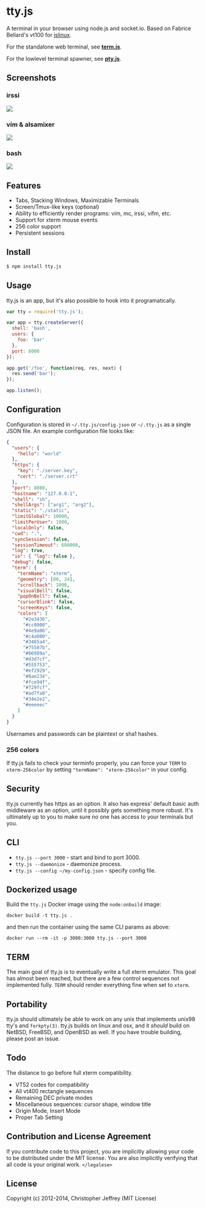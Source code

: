 # tty.js

A terminal in your browser using node.js and socket.io. Based on Fabrice
Bellard's vt100 for [jslinux](http://bellard.org/jslinux/).

For the standalone web terminal, see
[**term.js**](https://github.com/chjj/term.js).

For the lowlevel terminal spawner, see
[**pty.js**](https://github.com/chjj/pty.js).

## Screenshots

### irssi

![](http://i.imgur.com/wqare.png)

### vim & alsamixer

![](http://i.imgur.com/Zg1Jq.png)

### bash

![](http://i.imgur.com/HimZb.png)

## Features

- Tabs, Stacking Windows, Maximizable Terminals
- Screen/Tmux-like keys (optional)
- Ability to efficiently render programs: vim, mc, irssi, vifm, etc.
- Support for xterm mouse events
- 256 color support
- Persistent sessions

## Install

``` bash
$ npm install tty.js
```

## Usage

tty.js is an app, but it's also possible to hook into it programatically.

``` js
var tty = require('tty.js');

var app = tty.createServer({
  shell: 'bash',
  users: {
    foo: 'bar'
  },
  port: 8000
});

app.get('/foo', function(req, res, next) {
  res.send('bar');
});

app.listen();
```

## Configuration

Configuration is stored in `~/.tty.js/config.json` or `~/.tty.js` as a single
JSON file. An example configuration file looks like:

``` json
{
  "users": {
    "hello": "world"
  },
  "https": {
    "key": "./server.key",
    "cert": "./server.crt"
  },
  "port": 8080,
  "hostname": "127.0.0.1",
  "shell": "sh",
  "shellArgs": ["arg1", "arg2"],
  "static": "./static",
  "limitGlobal": 10000,
  "limitPerUser": 1000,
  "localOnly": false,
  "cwd": ".",
  "syncSession": false,
  "sessionTimeout": 600000,
  "log": true,
  "io": { "log": false },
  "debug": false,
  "term": {
    "termName": "xterm",
    "geometry": [80, 24],
    "scrollback": 1000,
    "visualBell": false,
    "popOnBell": false,
    "cursorBlink": false,
    "screenKeys": false,
    "colors": [
      "#2e3436",
      "#cc0000",
      "#4e9a06",
      "#c4a000",
      "#3465a4",
      "#75507b",
      "#06989a",
      "#d3d7cf",
      "#555753",
      "#ef2929",
      "#8ae234",
      "#fce94f",
      "#729fcf",
      "#ad7fa8",
      "#34e2e2",
      "#eeeeec"
    ]
  }
}
```

Usernames and passwords can be plaintext or sha1 hashes.

### 256 colors

If tty.js fails to check your terminfo properly, you can force your `TERM`
to `xterm-256color` by setting `"termName": "xterm-256color"` in your config.

## Security

tty.js currently has https as an option. It also has express' default basic
auth middleware as an option, until it possibly gets something more robust.
It's ultimately up to you to make sure no one has access to your terminals
but you.

## CLI

- `tty.js --port 3000` - start and bind to port 3000.
- `tty.js --daemonize` - daemonize process.
- `tty.js --config ~/my-config.json` - specify config file.

## Dockerized usage

Build the `tty.js` Docker image using the `node:onbuild` image:

`docker build -t tty.js .`

and then run the container using the same CLI params as above:

`docker run --rm -it -p 3000:3000 tty.js --port 3000`

## TERM

The main goal of tty.js is to eventually write a full xterm emulator.
This goal has almost been reached, but there are a few control sequences
not implemented fully. `TERM` should render everything fine when set to
`xterm`.

## Portability

tty.js should ultimately be able to work on any unix that implements unix98
tty's and `forkpty(3)`. tty.js builds on linux and osx, and it *should* build
on NetBSD, FreeBSD, and OpenBSD as well. If you have trouble building, please
post an issue.

## Todo

The distance to go before full xterm compatibility.

- VT52 codes for compatibility
- All vt400 rectangle sequences
- Remaining DEC private modes
- Miscellaneous sequences: cursor shape, window title
- Origin Mode, Insert Mode
- Proper Tab Setting

## Contribution and License Agreement

If you contribute code to this project, you are implicitly allowing your code
to be distributed under the MIT license. You are also implicitly verifying that
all code is your original work. `</legalese>`

## License

Copyright (c) 2012-2014, Christopher Jeffrey (MIT License)

[1]: http://invisible-island.net/xterm/ctlseqs/ctlseqs.html#Mouse%20Tracking
